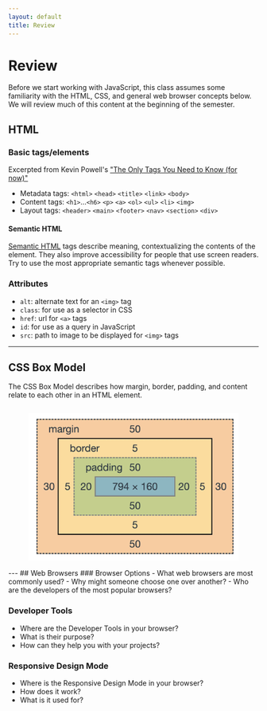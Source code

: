 ```yaml
---
layout: default
title: Review
---
```

# Review
Before we start working with JavaScript, this class assumes some familiarity with the HTML, CSS, and general web browser concepts below. We will review much of this content at the beginning of the semester.
## HTML
### Basic tags/elements 
Excerpted from Kevin Powell's ["The Only Tags You Need to Know (for now)"](the-only-tags-that-you-need-to-know-for-now.pdf)
- Metadata tags: `<html>` `<head>` `<title>` `<link>` `<body>`
- Content tags: `<h1>`...`<h6>` `<p>` `<a>` `<ol>` `<ul>` `<li>` `<img>`
- Layout tags: `<header>` `<main>` `<footer>` `<nav>` `<section>` `<div>`

#### Semantic HTML
[Semantic HTML](https://developer.mozilla.org/en-US/docs/Glossary/Semantics#semantics_in_html) tags describe meaning, contextualizing the contents of the element. They also improve accessibility for people that use screen readers. Try to use the most appropriate semantic tags whenever possible.
### Attributes
- `alt`: alternate text for an `<img>` tag
- `class`: for use as a selector in CSS
- `href`: url for `<a>` tags
- `id`: for use as a query in JavaScript
- `src`: path to image to be displayed for `<img>` tags

---
## CSS Box Model
The CSS Box Model describes how margin, border, padding, and content relate to each other in an HTML element.
<div style="display: flex; justify-content: center;"> 
  <figure style="max-width: 500px;">
	  <img src="images/CSS-Box-Model.webp" style="width: 100%;">
  </figure>
</div>
---
## Web Browsers
### Browser Options
- What web browsers are most commonly used?
- Why might someone choose one over another?
- Who are the developers of the most popular browsers?

### Developer Tools
- Where are the Developer Tools in your browser?
- What is their purpose?
- How can they help you with your projects?

### Responsive Design Mode
- Where is the Responsive Design Mode in your browser?
- How does it work?
- What is it used for?
